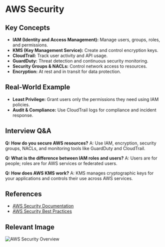 # AWS Security

## Key Concepts
- **IAM (Identity and Access Management):** Manage users, groups, roles, and permissions.
- **KMS (Key Management Service):** Create and control encryption keys.
- **CloudTrail:** Track user activity and API usage.
- **GuardDuty:** Threat detection and continuous security monitoring.
- **Security Groups & NACLs:** Control network access to resources.
- **Encryption:** At rest and in transit for data protection.

## Real-World Example
- **Least Privilege:** Grant users only the permissions they need using IAM policies.
- **Audit & Compliance:** Use CloudTrail logs for compliance and incident response.

## Interview Q&A
**Q: How do you secure AWS resources?**
A: Use IAM, encryption, security groups, NACLs, and monitoring tools like GuardDuty and CloudTrail.

**Q: What is the difference between IAM roles and users?**
A: Users are for people; roles are for AWS services or federated users.

**Q: How does AWS KMS work?**
A: KMS manages cryptographic keys for your applications and controls their use across AWS services.

## References
- [AWS Security Documentation](https://docs.aws.amazon.com/security/index.html)
- [AWS Security Best Practices](https://aws.amazon.com/architecture/security-identity-compliance/)

## Relevant Image
![AWS Security Overview](https://d1.awsstatic.com/diagrams/product-page-diagrams/AWS-Security@2x.7d7e6b7e2b2e2e7e2e7e2e7e2e7e2e7e.png)
